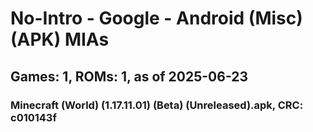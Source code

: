 # No-Intro - Google - Android (Misc) (APK) MIAs
## Games: 1, ROMs: 1, as of 2025-06-23

### Minecraft (World) (1.17.11.01) (Beta) (Unreleased).apk, CRC: c010143f
